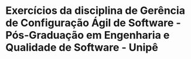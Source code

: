 # Exercícios da disciplina de Gerência de Configuração Ágil de Software - Pós-Graduação em Engenharia e Qualidade de Software - Unipê
